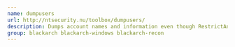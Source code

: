 ```yaml
---
name: dumpusers
url: http://ntsecurity.nu/toolbox/dumpusers/
description: Dumps account names and information even though RestrictAnonymous has been set to 1.
group: blackarch blackarch-windows blackarch-recon
---
```


